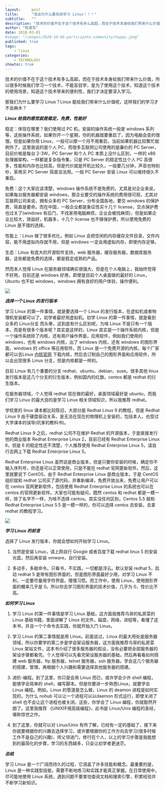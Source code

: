 ```yaml
---
layout:     post
title:      "浅谈为什么要系统学习 Linux！！！"
subtitle:   ""
description: "技术的价值不在于这个技术有多么高超，而在于技术本身给我们带来什么价值，所以很多时候我们学习一个技术，不能盲目学，是为了使用这个技术，知道这个技术的使用场景，知道这个技术带来的便利性，我们才决定要深入学习。那我们干嘛要学习Linux？Linux 能给我们带来什么价值呢，这样我们的学习才不会麻木?"
author: "陈谭军"
date: 2018-03-01
#image: "/images/2020-10-06-participate-community/happy.jpeg"
published: true
tags:
    - linux
categories:
    - TECHNOLOGY
showtoc: true
---
```


技术的价值不在于这个技术有多么高超，而在于技术本身给我们带来什么价值，所以很多时候我们学习一个技术，不能盲目学，是为了使用这个技术，知道这个技术的使用场景，知道这个技术带来的便利性，我们才决定要深入学习。

那我们为什么要学习 Linux？Linux 能给我们带来什么价值呢，这样我们的学习才不会麻木？

***Linux 给我的感觉就是稳定，免费，性能好***

稳定：体现在哪里？我们使用过 PC 机，安装的操作系统一般是 windows 系列等，这些操作系统，如果你开一个星期，你的机器就要重启了，因为电脑会变的很慢。但是如果你用 Linux，一般可以撑一个月不用重启，当前如果机器比较繁忙就例外了。这里我说的是个人 PC，而很多互联网公司使用的是廉价的 PC Server，目前价格是每台 2-3W，PC Server 和个人 PC 本质上没什么区别，一样的 x86 处理器架构，一样都是复杂指令集，只是 PC Server 的稳定性比个人 PC 高很多，性能和内存也比较高，但是代价就是开机比较久，一般要几分钟，声音也特别吵，家用买 PC Server 简直没法用。一般 PC Server 安装 Linux 可以维持很久不重启。

免费：这个大家应该清楚，windows 操作系统不是免费的，尤其是对企业来说，如果每台服务器都安装 windows，那企业要交的操作系统的费用很可观，尤其对互联网公司来说，拥有众多的 PC Server，分布全国各地，要交 windows 的保护费，简直是要命。而在中国，一般企业都是象征性买十几个 license，交点保护费也过关了(windows 有后门，不找家用电脑麻烦，企业会被找麻烦)，但是如果企业比较大，效益好，机器多，十几个 license 也不够保护费，所以使用免费的 Linux 是不错的选择。

性能上：Linux 做了很多优化，例如 Linux 会把空闲的内存缓存文件目录，文件内容，能不用虚拟内存就不用，但是 windows 一定会用虚拟内存，即使内存足够。

生态：Linux 有庞大的开源软件支持，web 服务器，缓存服务器，数据库服务器，这些都是免费的选择，都是稳定成熟的产品。

然而本人觉得 Linux 在服务器领域确实很强大，但是在个人电脑上，我始终觉得不好用，目前还是 windows 好用，即使是目前个人桌面做的最好的 Linux，Ubuntu 也不如 windows，windows 拥有良好的用户体验，操作便利。

![](/images/2018-03-01-why-linux-important/linux.jpeg)

***选择一个 Linux 的发行版本***

学习 Linux 的第一件事情，就是要选择一个 Linux 的发行版本，在虚拟机或者物理机安装都可以了，初学者最好用虚拟机。初学 Linux 的第一件事情，就是看到众多的 Linux分支 而头晕，这到底有什么区别呢，为啥 Linux 不是只有一个版本，而是有很多个版本呢？其实是这样的，Linux 其实是一个操作系统内核，但是一个操作系统除了内核，还有用户操作界面，应用软件，例如我们使用的 windows，也有 windows 内核，出了 windows 内核，还有 windows 的图形界面，windows 的 office 等应用软件。而 Linux 是一个免费开源的内核，每个厂家都可以去Linux [内核官网](http://www.kernel.org/) 下载内核，然后去订制自己的图形界面和应用软件，所以会出现很多 Linux 分支，但是内核都是一样的。

目前 Linux 有几个重要的分支 redhat、ubuntu、debian、suse。很多其他 linux 发行版本是这几个分支的衍生版本，例如国内的红旗，centos 都是 redhat 的衍生版本。

在服务器领域，个人觉得 redhat 现在做的最好，桌面领域最好是 ubuntu，而我们学习 Linux 的最大目的是学习 Linux 相关领域知识，所以我推荐 redhat。

学校里的 linux 课本都比较陈旧，大部分是 Redhat Linux 9 的教程，但是 Redhat Linux 9 由于硬盘驱动关系，是无法在现在的物理机上安装的，包括本人，也受过大学课本的误导(坑爹的教科书)。

Redhat Linux 9 之后，redhat 公司不在维护 Redhat 的开源版本，于是直接发行他的商业版本 Redhat Enterprise Linux 2，目前已经有 Redhat Enterprise Linux 6，但是 6 的稳定性还不清楚，个人推荐使用 Redhat Enterprise Linux 5，请自行去网上下载 Redhat Enterprise Linux 5。

Redhat Enterprise Linux 虽然说是商业版本，但是只要你安装的时候，确定你不输入序列号，你还是可以正常使用，只是不能在 redhat 官网更新软件。然后，这里就要说下 CentOS，由于 Redhat Enterprise Linux 是商业版本，于是 CentOS 组织就和 redhat 公司买了源代码，并重新编译，免费开放出来，免费让用户可以在 centos 官网更新软件，包括使用 Redhat Enterprise Linux 的系统也可以在 centos 的官网更新软件。大家也可能有疑问，既然 centos 和 redhat 都是一模一样，除了名字不一样，为啥不选择 centos。其实没任何区别，Centos 5.5 就和 Redhat Enterprise Linux 5.5 是一模一样的，你可以选择 centos 去安装，去拿 redhat 的教程学习。

![](/images/2018-03-01-why-linux-important/linux-2.jpeg)

***学习 Linux 的前言***

选择了 Linux 发行版本，你就会想如何开始学习 Linux。

1. 当然是安装 Linux，请上网自行 Google 或者百度下载 redhat linux 5 的安装光盘，然后再安装 vmware，自行安装。

1. 多动手，多敲命令。只看书，不实践，一切都是浮云。默认安装 redhat 5，启动 redhat 5 是带有图形界面的，但是图形界面最好少用，对学习 Linux 不利，一定要尽量用字符界面，慢慢习惯。而工作中，使用 Linux，使用图形界面的概率几乎是 0。所以你去学习图形界面的技术价值，几乎为 0，性价比不高。

***如何学习 Linux***

1. 学习 Linux 的第一件事情是学习 Linux 基础，这方面我推荐鸟哥的私房菜的 Linux 基础书籍，里面讲解了 Linux 的文件，磁盘，网络，进程等，看懂了这本书，并且一个个命令去实践，你就开始入门 Linux。

1. 学习 Linux 的第二事情就是用 Linux。前面说过，Linux 的最大用处是服务器领域，所以你要学的第二步是学会架设服务器，这方面我推荐鸟哥的私房菜 Linux 架站文件，这本书介绍了很多服务器的假设，没有必要把全部服务器的架设步骤都看完。个人觉得可以先看完架设服务器的基础，然后再看看如何搭建 web 服务器，ftp 服务器，telnet 服务器，ssh 服务器。学会这几个服务器的搭建，管理，再根据个人兴趣和需要选择其他服务器的搭建。

1. 进阶-编程。到了这里，你只是会用 Linux 而已，或许学会少许 shell 编程，能够学会简单的 shell，编写脚本。但是你要进一步熟悉Linux，就要学会 Linux 编程。例如，Linux 的管道是怎么做，Linux 的 deamon 进程是如何实现的，为什么 nohub 可以让一个进程可以以daemon 形式运行，即使关闭了 shell 也不会让这个进程也被关闭。这些，你学会了 Linux 编程，你就豁然开朗了。这里我推荐 《UNIX环境高级编程》，此书是 Linux/Unix 编程的圣经，堪称惊世之作。

1. 到了这里，你就可以对 Linux/Unix 有所了解，已经有一定的基础了，接下来你就要根据你的兴趣去选择学习，或许要根据你的工作方向去学习(很多时候工作不是自己的兴趣)，师父领进门，修行在个人，以上的学习步骤是我能想到的最简化的步骤，学习的东西越多，只会让初学者更迷茫。

***总结***

学习 Linux 是一个广阔而持久的过程，它涵盖了许多技能和概念。最重要的是，Linux 是一种实践型技能，需要不断地练习和实践才能真正掌握。在日常使用中，尽可能地使用 Linux 系统，遇到问题不要害怕查阅文档和搜索引擎，积累经验并不断学习新知识。
